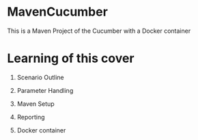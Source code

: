 # MavenCucumber
This is a Maven Project of the Cucumber with a Docker container

# Learning of this cover 
1. Scenario Outline

2. Parameter Handling

3. Maven Setup

4. Reporting 

5. Docker container
